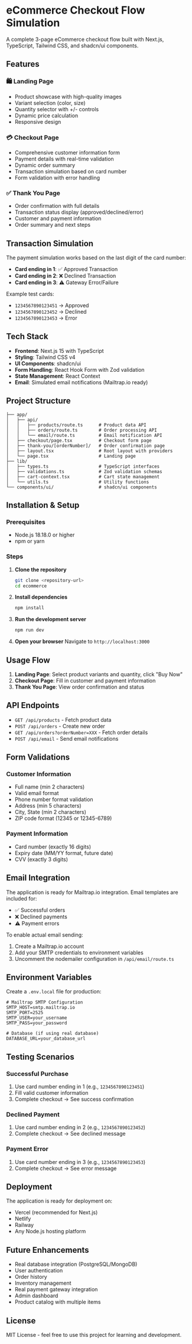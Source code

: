 # eCommerce Checkout Flow Simulation

A complete 3-page eCommerce checkout flow built with Next.js, TypeScript, Tailwind CSS, and shadcn/ui components.

## Features

### 🛍️ Landing Page
- Product showcase with high-quality images
- Variant selection (color, size)
- Quantity selector with +/- controls
- Dynamic price calculation
- Responsive design

### 💳 Checkout Page
- Comprehensive customer information form
- Payment details with real-time validation
- Dynamic order summary
- Transaction simulation based on card number
- Form validation with error handling

### ✅ Thank You Page
- Order confirmation with full details
- Transaction status display (approved/declined/error)
- Customer and payment information
- Order summary and next steps

## Transaction Simulation

The payment simulation works based on the last digit of the card number:

- **Card ending in 1**: ✅ Approved Transaction
- **Card ending in 2**: ❌ Declined Transaction  
- **Card ending in 3**: ⚠️ Gateway Error/Failure

Example test cards:
- `1234567890123451` → Approved
- `1234567890123452` → Declined
- `1234567890123453` → Error

## Tech Stack

- **Frontend**: Next.js 15 with TypeScript
- **Styling**: Tailwind CSS v4
- **UI Components**: shadcn/ui
- **Form Handling**: React Hook Form with Zod validation
- **State Management**: React Context
- **Email**: Simulated email notifications (Mailtrap.io ready)

## Project Structure

```
├── app/
│   ├── api/
│   │   ├── products/route.ts      # Product data API
│   │   ├── orders/route.ts        # Order processing API
│   │   └── email/route.ts         # Email notification API
│   ├── checkout/page.tsx          # Checkout form page
│   ├── thank-you/[orderNumber]/   # Order confirmation page
│   ├── layout.tsx                 # Root layout with providers
│   └── page.tsx                   # Landing page
├── lib/
│   ├── types.ts                   # TypeScript interfaces
│   ├── validations.ts             # Zod validation schemas
│   ├── cart-context.tsx           # Cart state management
│   └── utils.ts                   # Utility functions
└── components/ui/                 # shadcn/ui components
```

## Installation & Setup

### Prerequisites
- Node.js 18.18.0 or higher
- npm or yarn

### Steps

1. **Clone the repository**
   ```bash
   git clone <repository-url>
   cd ecommerce
   ```

2. **Install dependencies**
   ```bash
   npm install
   ```

3. **Run the development server**
   ```bash
   npm run dev
   ```

4. **Open your browser**
   Navigate to `http://localhost:3000`

## Usage Flow

1. **Landing Page**: Select product variants and quantity, click "Buy Now"
2. **Checkout Page**: Fill in customer and payment information
3. **Thank You Page**: View order confirmation and status

## API Endpoints

- `GET /api/products` - Fetch product data
- `POST /api/orders` - Create new order
- `GET /api/orders?orderNumber=XXX` - Fetch order details
- `POST /api/email` - Send email notifications

## Form Validations

### Customer Information
- Full name (min 2 characters)
- Valid email format
- Phone number format validation
- Address (min 5 characters)
- City, State (min 2 characters)
- ZIP code format (12345 or 12345-6789)

### Payment Information
- Card number (exactly 16 digits)
- Expiry date (MM/YY format, future date)
- CVV (exactly 3 digits)

## Email Integration

The application is ready for Mailtrap.io integration. Email templates are included for:
- ✅ Successful orders
- ❌ Declined payments
- ⚠️ Payment errors

To enable actual email sending:
1. Create a Mailtrap.io account
2. Add your SMTP credentials to environment variables
3. Uncomment the nodemailer configuration in `/api/email/route.ts`

## Environment Variables

Create a `.env.local` file for production:

```env
# Mailtrap SMTP Configuration
SMTP_HOST=smtp.mailtrap.io
SMTP_PORT=2525
SMTP_USER=your_username
SMTP_PASS=your_password

# Database (if using real database)
DATABASE_URL=your_database_url
```

## Testing Scenarios

### Successful Purchase
1. Use card number ending in 1 (e.g., `1234567890123451`)
2. Fill valid customer information
3. Complete checkout → See success confirmation

### Declined Payment
1. Use card number ending in 2 (e.g., `1234567890123452`)
2. Complete checkout → See declined message

### Payment Error
1. Use card number ending in 3 (e.g., `1234567890123453`)
2. Complete checkout → See error message

## Deployment

The application is ready for deployment on:
- Vercel (recommended for Next.js)
- Netlify
- Railway
- Any Node.js hosting platform

## Future Enhancements

- Real database integration (PostgreSQL/MongoDB)
- User authentication
- Order history
- Inventory management
- Real payment gateway integration
- Admin dashboard
- Product catalog with multiple items

## License

MIT License - feel free to use this project for learning and development.
